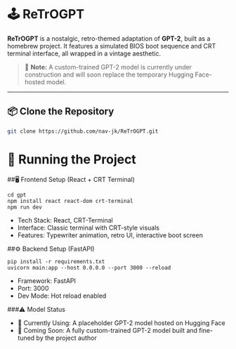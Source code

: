 # 🕹️ ReTrOGPT

**ReTrOGPT** is a nostalgic, retro-themed adaptation of **GPT-2**, built as a homebrew project. It features a simulated BIOS boot sequence and CRT terminal interface, all wrapped in a vintage aesthetic.

> 🚧 **Note:** A custom-trained GPT-2 model is currently under construction and will soon replace the temporary Hugging Face-hosted model.

---

## 📦 Clone the Repository

```bash
git clone https://github.com/nav-jk/ReTrOGPT.git
```
# 🚀 Running the Project
##🖥️ Frontend Setup (React + CRT Terminal)

```
cd gpt
npm install react react-dom crt-terminal
npm run dev

```

- Tech Stack: React, CRT-Terminal
- Interface: Classic terminal with CRT-style visuals
- Features: Typewriter animation, retro UI, interactive boot screen

##⚙️ Backend Setup (FastAPI)
```
pip install -r requirements.txt
uvicorn main:app --host 0.0.0.0 --port 3000 --reload
```
- Framework: FastAPI
- Port: 3000
- Dev Mode: Hot reload enabled

###⚠️ Model Status
- 🧪 Currently Using: A placeholder GPT-2 model hosted on Hugging Face
- 🔧 Coming Soon: A fully custom-trained GPT-2 model built and fine-tuned by the project author
